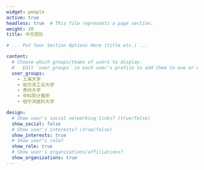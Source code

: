 ```yaml
---
widget: people
active: true
headless: true  # This file represents a page section.
weight: 20
title: 中方团队

# ... Put Your Section Options Here (title etc.) ...

content:
  # Choose which groups/teams of users to display.
  #   Edit `user_groups` in each user's profile to add them to one or more of these groups.
  user_groups:
    - 上海大学
    - 哈尔滨工业大学
    - 贵州大学
    - 中科院计算所
    - 哈尔滨医科大学

design:
  # Show user's social networking links? (true/false)
  show_social: false
  # Show user's interests? (true/false)
  show_interests: true
  # Show user's role?
  show_role: true
  # Show user's organizations/affiliations?
  show_organizations: true
---
```

